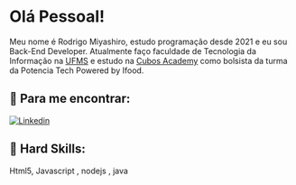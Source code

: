 # Olá Pessoal! 

Meu nome é Rodrigo Miyashiro, estudo programação desde 2021 e eu sou Back-End Developer. Atualmente faço faculdade de Tecnologia da Informação na [UFMS](https://www.ufms.br/) e estudo na [Cubos Academy](https://cubos.academy/) como bolsista da turma da Potencia Tech Powered by Ifood.

## :mag_right: Para me encontrar:

[![Linkedin](https://img.shields.io/badge/LinkedIn-0077B5?style=for-the-badge&logo=linkedin&logoColor=white`)](https://www.linkedin.com/in/rodrigo-miyashiro/)

## :abacus: Hard Skills:
Html5, Javascript , nodejs , java
